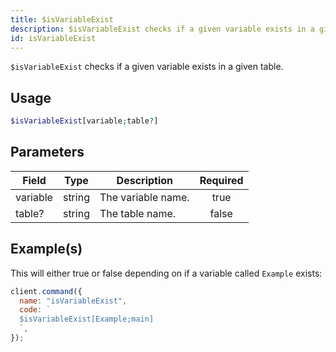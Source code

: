```yaml
---
title: $isVariableExist
description: $isVariableExist checks if a given variable exists in a given table.
id: isVariableExist
---
```


`$isVariableExist` checks if a given variable exists in a given table.

## Usage

```php
$isVariableExist[variable;table?]
```

## Parameters

| Field    | Type   | Description        | Required |
| -------- | ------ | ------------------ | :------: |
| variable | string | The variable name. |   true   |
| table?   | string | The table name.    |  false   |

## Example(s)

This will either true or false depending on if a variable called `Example` exists:

```javascript
client.command({
  name: "isVariableExist",
  code: `
  $isVariableExist[Example;main]
  `,
});
```
